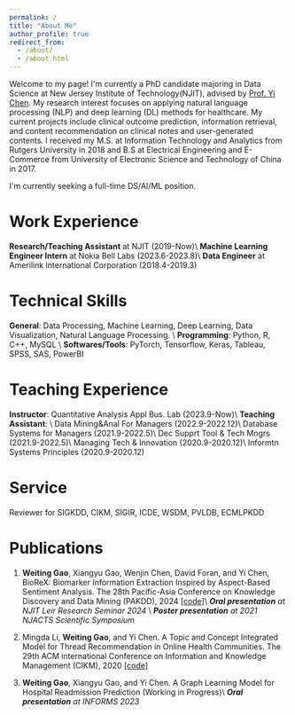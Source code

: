 ```yaml
---
permalink: /
title: "About Me"
author_profile: true
redirect_from: 
  - /about/
  - /about.html
---
```


Welcome to my page! I'm currently a PhD candidate majoring in Data Science at New Jersey Institute of Technology(NJIT), advised by [Prof. Yi Chen](https://web.njit.edu/~ychen/). My research interest focuses on applying natural language processing (NLP) and deep learning (DL) methods for healthcare. My current projects include clinical outcome prediction, information retrieval, and content recommendation on clinical notes and user-generated contents.
I received my M.S. at Information Technology and Analytics from Rutgers University in 2018 and B.S at Electrical Engineering and E-Commerce from University of Electronic Science and Technology of China in 2017.

I'm currently seeking a full-time DS/AI/ML position.

Work Experience
======
**Research/Teaching Assistant** at NJIT (2019-Now)\\
**Machine Learning Engineer Intern** at Nokia Bell Labs (2023.6-2023.8)\\
**Data Engineer** at Amerilink International Corporation (2018.4-2019.3)

Technical Skills
======
**General**: Data Processing, Machine Learning, Deep Learning, Data Visualization, Natural Language Processing. \\
**Programming**: Python, R, C++, MySQL \\
**Softwares/Tools**: PyTorch, Tensorflow, Keras, Tableau, SPSS, SAS, PowerBI

Teaching Experience
======
**Instructor**: Quantitative Analysis Appl Bus. Lab (2023.9-Now)\\
**Teaching Assistant**: \\
Data Mining&Anal For Managers (2022.9-2022.12)\\
Database Systems for Managers (2021.9-2022.5)\\
Dec Supprt Tool & Tech Mngrs (2021.9-2022.5)\\
Managing Tech & Innovation (2020.9-2020.12)\\
Informtn Systems Principles (2020.9-2020.12)

Service
======
Reviewer for SIGKDD, CIKM, SIGIR, ICDE, WSDM, PVLDB, ECMLPKDD

Publications
======
1. **Weiting Gao**, Xiangyu Gao, Wenjin Chen, David Foran, and Yi Chen, BioReX: Biomarker Information Extraction Inspired by Aspect-Based Sentiment Analysis. The 28th Pacific-Asia Conference on Knowledge Discovery and Data Mining (PAKDD), 2024 [[code]](https://github.com/NJIT-AI-in-Healthcare/Pathology-Biomarker-Information-Extraction)\\
***Oral presentation** at NJIT Leir Research Seminar 2024* \\
***Poster presentation** at 2021 NJACTS Scientific Symposium*

1. Mingda Li, **Weiting Gao**, and Yi Chen. A Topic and Concept Integrated Model for Thread Recommendation in Online Health Communities. The 29th ACM international Conference on Information and Knowledge Management (CIKM), 2020 [[code]](https://github.com/WeitingGG/Recommender-System-for-OHC-CLIR-CLLIR)

1. **Weiting Gao**, Xiangyu Gao, and Yi Chen. A Graph Learning Model for Hospital Readmission Prediction (Working in Progress)\\
***Oral presentation** at INFORMS 2023*

<!-- This is the front page of a website that is powered by the [academicpages template](https://github.com/academicpages/academicpages.github.io) and hosted on GitHub pages. [GitHub pages](https://pages.github.com) is a free service in which websites are built and hosted from code and data stored in a GitHub repository, automatically updating when a new commit is made to the respository. This template was forked from the [Minimal Mistakes Jekyll Theme](https://mmistakes.github.io/minimal-mistakes/) created by Michael Rose, and then extended to support the kinds of content that academics have: publications, talks, teaching, a portfolio, blog posts, and a dynamically-generated CV. You can fork [this repository](https://github.com/academicpages/academicpages.github.io) right now, modify the configuration and markdown files, add your own PDFs and other content, and have your own site for free, with no ads! An older version of this template powers my own personal website at [stuartgeiger.com](http://stuartgeiger.com), which uses [this Github repository](https://github.com/staeiou/staeiou.github.io).

A data-driven personal website
======
Like many other Jekyll-based GitHub Pages templates, academicpages makes you separate the website's content from its form. The content & metadata of your website are in structured markdown files, while various other files constitute the theme, specifying how to transform that content & metadata into HTML pages. You keep these various markdown (.md), YAML (.yml), HTML, and CSS files in a public GitHub repository. Each time you commit and push an update to the repository, the [GitHub pages](https://pages.github.com/) service creates static HTML pages based on these files, which are hosted on GitHub's servers free of charge.

Many of the features of dynamic content management systems (like Wordpress) can be achieved in this fashion, using a fraction of the computational resources and with far less vulnerability to hacking and DDoSing. You can also modify the theme to your heart's content without touching the content of your site. If you get to a point where you've broken something in Jekyll/HTML/CSS beyond repair, your markdown files describing your talks, publications, etc. are safe. You can rollback the changes or even delete the repository and start over -- just be sure to save the markdown files! Finally, you can also write scripts that process the structured data on the site, such as [this one](https://github.com/academicpages/academicpages.github.io/blob/master/talkmap.ipynb) that analyzes metadata in pages about talks to display [a map of every location you've given a talk](https://academicpages.github.io/talkmap.html).

Getting started
======
1. Register a GitHub account if you don't have one and confirm your e-mail (required!)
1. Fork [this repository](https://github.com/academicpages/academicpages.github.io) by clicking the "fork" button in the top right. 
1. Go to the repository's settings (rightmost item in the tabs that start with "Code", should be below "Unwatch"). Rename the repository "[your GitHub username].github.io", which will also be your website's URL.
1. Set site-wide configuration and create content & metadata (see below -- also see [this set of diffs](http://archive.is/3TPas) showing what files were changed to set up [an example site](https://getorg-testacct.github.io) for a user with the username "getorg-testacct")
1. Upload any files (like PDFs, .zip files, etc.) to the files/ directory. They will appear at https://[your GitHub username].github.io/files/example.pdf.  
1. Check status by going to the repository settings, in the "GitHub pages" section

Site-wide configuration
------
The main configuration file for the site is in the base directory in [_config.yml](https://github.com/academicpages/academicpages.github.io/blob/master/_config.yml), which defines the content in the sidebars and other site-wide features. You will need to replace the default variables with ones about yourself and your site's github repository. The configuration file for the top menu is in [_data/navigation.yml](https://github.com/academicpages/academicpages.github.io/blob/master/_data/navigation.yml). For example, if you don't have a portfolio or blog posts, you can remove those items from that navigation.yml file to remove them from the header. 

Create content & metadata
------
For site content, there is one markdown file for each type of content, which are stored in directories like _publications, _talks, _posts, _teaching, or _pages. For example, each talk is a markdown file in the [_talks directory](https://github.com/academicpages/academicpages.github.io/tree/master/_talks). At the top of each markdown file is structured data in YAML about the talk, which the theme will parse to do lots of cool stuff. The same structured data about a talk is used to generate the list of talks on the [Talks page](https://academicpages.github.io/talks), each [individual page](https://academicpages.github.io/talks/2012-03-01-talk-1) for specific talks, the talks section for the [CV page](https://academicpages.github.io/cv), and the [map of places you've given a talk](https://academicpages.github.io/talkmap.html) (if you run this [python file](https://github.com/academicpages/academicpages.github.io/blob/master/talkmap.py) or [Jupyter notebook](https://github.com/academicpages/academicpages.github.io/blob/master/talkmap.ipynb), which creates the HTML for the map based on the contents of the _talks directory).

**Markdown generator**

I have also created [a set of Jupyter notebooks](https://github.com/academicpages/academicpages.github.io/tree/master/markdown_generator
) that converts a CSV containing structured data about talks or presentations into individual markdown files that will be properly formatted for the academicpages template. The sample CSVs in that directory are the ones I used to create my own personal website at stuartgeiger.com. My usual workflow is that I keep a spreadsheet of my publications and talks, then run the code in these notebooks to generate the markdown files, then commit and push them to the GitHub repository.

How to edit your site's GitHub repository
------
Many people use a git client to create files on their local computer and then push them to GitHub's servers. If you are not familiar with git, you can directly edit these configuration and markdown files directly in the github.com interface. Navigate to a file (like [this one](https://github.com/academicpages/academicpages.github.io/blob/master/_talks/2012-03-01-talk-1.md) and click the pencil icon in the top right of the content preview (to the right of the "Raw | Blame | History" buttons). You can delete a file by clicking the trashcan icon to the right of the pencil icon. You can also create new files or upload files by navigating to a directory and clicking the "Create new file" or "Upload files" buttons. 

Example: editing a markdown file for a talk
![Editing a markdown file for a talk](/images/editing-talk.png)

For more info
------
More info about configuring academicpages can be found in [the guide](https://academicpages.github.io/markdown/). The [guides for the Minimal Mistakes theme](https://mmistakes.github.io/minimal-mistakes/docs/configuration/) (which this theme was forked from) might also be helpful.
 -->